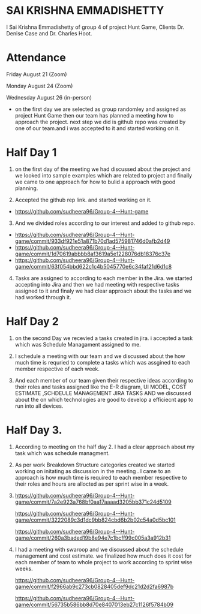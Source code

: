 
# SAI KRISHNA EMMADISHETTY
 I Sai Krishna Emmadishetty of group 4 of project Hunt Game, Clients Dr. Denise Case and Dr. Charles Hoot.

# Attendance
 Friday August 21 (Zoom)

 Monday August 24 (Zoom)

 Wednesday August 26 (in-person)

* on the first day we are selected as group randomley and assigned as project Hunt Game then our team has planned a meeting how to approach  the project. next step we did is
github repo was created by one of our team.and i was accepted to it and started working on it.

# Half Day 1
1. on the first day of the meeting we had discussed about the project and we looked into sample examples which are related to project and finally we came to one approach for how to bulid a approach with good planning.

 2. Accepted the github rep link. and started working on it.
 * https://github.com/sudheera96/Group-4--Hunt-game 

 3. And we divided roles according to our interest and added to github repo.

 * https://github.com/sudheera96/Group-4--Hunt-game/commit/933df921e51a871b70d1ad575981746d0afb2d49
 * https://github.com/sudheera96/Group-4--Hunt-game/commit/1d70619abbbb8af3619a5e1228076db18376c37e
 * https://github.com/sudheera96/Group-4--Hunt-game/commit/63f054bbd622c1c4b5045770e6c34faf21d6d1c8

 4. Tasks are assigned to according to each member in the Jira. we started accepting into Jira and then we had meeting with respective tasks assigned to it and finaly we had
clear approach about the tasks and we had worked through it.

# Half Day 2
 1. on the second Day we recevied a tasks created in jira. i accepted a task which was Schedule Managament assigned to me.
 
 2. I schedule a meeting with our team and we discussed about the how much time is requried to complete a tasks which was assgined to each member respective of each week.
 
 3. And each member of our team given their respective ideas according to their roles and  tasks assigned like the E-R diagram, UI MODEL, COST ESTIMATE ,SCHDEULE MANAGEMENT
JIRA TASKS AND we discussed about the on which technologies are good to develop a efficiecnt app to run into all devices.

# Half Day 3.
1. According to meeting on the half day 2. I had a clear approach about my task which was schedule managment.

2. As per  work Breakdown Structure categories created we started working on initating as discussion in the meeting . I came to an approach is how much time is required
to each member respective to their roles and hours are allocted as per sprint wise in a week.

3. https://github.com/sudheera96/Group-4--Hunt-game/commit/7a2e923a768bf0aa17aaaad3205bb371c24d5109
  
   https://github.com/sudheera96/Group-4--Hunt-game/commit/3222089c3d1dc9bb824cbd6b2b02c54a0d5bc101

   https://github.com/sudheera96/Group-4--Hunt-game/commit/260a3baded19b8e94e7c1bcff99c005a3a912b31
  
4. I had a meeting with swaroop and we discussed about the schedule management and cost estimate. we finalized how much does it cost for each member of team
 to whole project to work according to sprint wise weeks. 
 
   https://github.com/sudheera96/Group-4--Hunt-game/commit/f2966ab9c273cb0828405def9dc21d2d2fa6987b

   https://github.com/sudheera96/Group-4--Hunt-game/commit/56735b586bb8d70e8407013eb27c1126f5784b09



 


